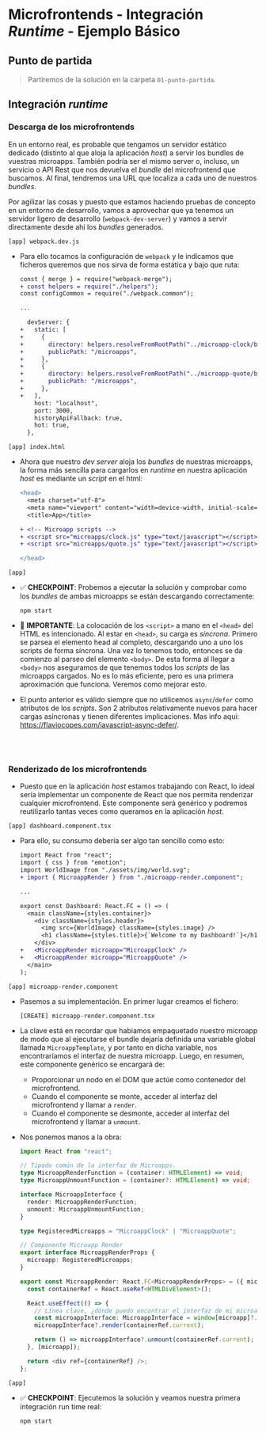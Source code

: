 # Microfrontends - Integración _Runtime_ - Ejemplo Básico

## Punto de partida

> Partiremos de la solución en la carpeta `01-punto-partida`.

## Integración _runtime_

### Descarga de los microfrontends

En un entorno real, es probable que tengamos un servidor estático dedicado (distinto al que aloja la aplicación _host_) a servir los bundles de vuestras microapps. También podría ser el mismo server o, incluso, un servicio o API Rest que nos devuelva el _bundle_ del microfrontend que buscamos. Al final, tendremos una URL que localiza a cada uno de nuestros _bundles_.

Por agilizar las cosas y puesto que estamos haciendo pruebas de concepto en un entorno de desarrollo, vamos a aprovechar que ya tenemos un servidor ligero de desarrollo (`webpack-dev-server`) y vamos a servir directamente desde ahí los _bundles_ generados.

`[app] webpack.dev.js`

- Para ello tocamos la configuración de `webpack` y le indicamos que ficheros queremos que nos sirva de forma estática y bajo que ruta:

  ```diff
  const { merge } = require("webpack-merge");
  + const helpers = require("./helpers");
  const configCommon = require("./webpack.common");

  ...

    devServer: {
  +   static: [
  +     {
  +       directory: helpers.resolveFromRootPath("../microapp-clock/build/microapp/"),
  +       publicPath: "/microapps",
  +     },
  +     {
  +       directory: helpers.resolveFromRootPath("../microapp-quote/build/microapp/"),
  +       publicPath: "/microapps",
  +     },
  +   ],
      host: "localhost",
      port: 3000,
      historyApiFallback: true,
      hot: true,
    },
  ```

`[app] index.html`

- Ahora que nuestro _dev server_ aloja los _bundles_ de nuestras microapps, la forma más sencilla para cargarlos en _runtime_ en nuestra aplicación _host_ es mediante un _script_ en el html:

  ```diff
  <head>
    <meta charset="utf-8">
    <meta name="viewport" content="width=device-width, initial-scale=1.0, maximum-scale=1.0">
    <title>App</title>

  + <!-- Microapp scripts -->
  + <script src="microapps/clock.js" type="text/javascript"></script>
  + <script src="microapps/quote.js" type="text/javascript"></script>

  </head>
  ```

`[app]`

- ✅ **CHECKPOINT**: Probemos a ejecutar la solución y comprobar como los _bundles_ de ambas microapps se están descargando correctamente:

  ```text
  npm start
  ```

- 🛑 **IMPORTANTE**: La colocación de los `<script>` a mano en el `<head>` del HTML es intencionado. Al estar en `<head>`, su carga es _síncrona_. Primero se parsea el elemento head al completo, descargando uno a uno los scripts de forma síncrona. Una vez lo tenemos todo, entonces se da comienzo al parseo del elemento `<body>`. De esta forma al llegar a `<body>` nos aseguramos de que tenemos todos los _scripts_ de las microapps cargados. No es lo más eficiente, pero es una primera aproximación que funciona. Veremos como mejorar esto.

- El punto anterior es válido siempre que no utilicemos `async`/`defer` como atributos de los _scripts_. Son 2 atributos relativamente nuevos para hacer cargas asíncronas y tienen diferentes implicaciones. Mas info aqui: https://flaviocopes.com/javascript-async-defer/.

<br/>
<br/>

### Renderizado de los microfrontends

- Puesto que en la aplicación _host_ estamos trabajando con React, lo ideal sería implementar un componente de React que nos permita renderizar cualquier microfrontend. Este componente será genérico y podremos reutilizarlo tantas veces como queramos en la aplicación _host_.

`[app] dashboard.component.tsx`

- Para ello, su consumo debería ser algo tan sencillo como esto:

  ```diff
  import React from "react";
  import { css } from "emotion";
  import WorldImage from "./assets/img/world.svg";
  + import { MicroappRender } from "./microapp-render.component";

  ...

  export const Dashboard: React.FC = () => (
    <main className={styles.container}>
      <div className={styles.header}>
        <img src={WorldImage} className={styles.image} />
        <h1 className={styles.title}>{`Welcome to my Dashboard!`}</h1>
      </div>
  +   <MicroappRender microapp="MicroappClock" />
  +   <MicroappRender microapp="MicroappQuote" />
    </main>
  );
  ```

`[app] microapp-render.component`

- Pasemos a su implementación. En primer lugar creamos el fichero:

  ```text
  [CREATE] microapp-render.component.tsx
  ```

- La clave está en recordar que habiamos empaquetado nuestro microapp de modo que al ejecutarse el bundle dejaría definida una variable global llamada `MicroappTemplate`, y por tanto en dicha variable, nos encontraríamos el interfaz de nuestra microapp. Luego, en resumen, este componente genérico se encargará de:

  - Proporcionar un nodo en el DOM que actúe como contenedor del microfrontend.
  - Cuando el componente se monte, acceder al interfaz del microfrontend y llamar a `render`.
  - Cuando el componente se desmonte, acceder al interfaz del microfrontend y llamar a `unmount`.

- Nos ponemos manos a la obra:

  ```ts
  import React from "react";

  // Tipado común de la interfaz de Microapps.
  type MicroappRenderFunction = (container: HTMLElement) => void;
  type MicroappUnmountFunction = (container?: HTMLElement) => void;

  interface MicroappInterface {
    render: MicroappRenderFunction;
    unmount: MicroappUnmountFunction;
  }

  type RegisteredMicroapps = "MicroappClock" | "MicroappQuote";

  // Componente Microapp Render
  export interface MicroappRenderProps {
    microapp: RegisteredMicroapps;
  }

  export const MicroappRender: React.FC<MicroappRenderProps> = ({ microapp }) => {
    const containerRef = React.useRef<HTMLDivElement>();

    React.useEffect(() => {
      // Línea clave, ¿dónde puedo encontrar el interfaz de mi microapp cargada por <script>?
      const microappInterface: MicroappInterface = window[microapp]?.MicroappInterface;
      microappInterface?.render(containerRef.current);

      return () => microappInterface?.unmount(containerRef.current);
    }, [microapp]);

    return <div ref={containerRef} />;
  };
  ```

`[app]`

- ✅ **CHECKPOINT**: Ejecutemos la solución y veamos nuestra primera integración run time real:

  ```text
  npm start
  ```
